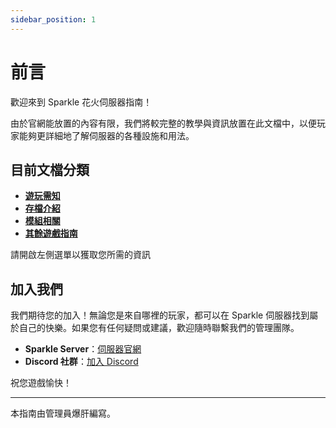 ```yaml
---
sidebar_position: 1
---
```


# 前言

歡迎來到 Sparkle 花火伺服器指南！

由於官網能放置的內容有限，我們將較完整的教學與資訊放置在此文檔中，以便玩家能夠更詳細地了解伺服器的各種設施和用法。

## 目前文檔分類
+ [**遊玩需知**](/docs/category/遊玩須知)
+ [**存檔介紹**](/docs/category/存檔介紹)
+ [**模組相關**](/docs/category/模組相關)
+ [**其餘遊戲指南**](/docs/category/其餘遊戲指南)

請開啟左側選單以獲取您所需的資訊

## 加入我們

我們期待您的加入！無論您是來自哪裡的玩家，都可以在 Sparkle 伺服器找到屬於自己的快樂。如果您有任何疑問或建議，歡迎隨時聯繫我們的管理團隊。

- **Sparkle Server**：[伺服器官網](https://wtf.spksmp.top)
- **Discord 社群**：[加入 Discord](https://discord.spksmp.top)

祝您遊戲愉快！

---

本指南由管理員爆肝編寫。
